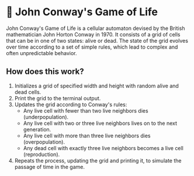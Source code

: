 # 🧫 John Conway's Game of Life

John Conway's Game of Life is a cellular automaton devised by the British mathematician John Horton Conway in 1970.
It consists of a grid of cells that can be in one of two states: alive or dead.
The state of the grid evolves over time according to a set of simple rules, which lead to complex and often unpredictable behavior.

## How does this work?

1. Initializes a grid of specified width and height with random alive and dead cells.
2. Print the grid to the terminal output.
3. Updates the grid according to Conway's rules:
   - Any live cell with fewer than two live neighbors dies (underpopulation).
   - Any live cell with two or three live neighbors lives on to the next generation.
   - Any live cell with more than three live neighbors dies (overpopulation).
   - Any dead cell with exactly three live neighbors becomes a live cell (reproduction).
4. Repeats the process, updating the grid and printing it, to simulate the passage of time in the game.
